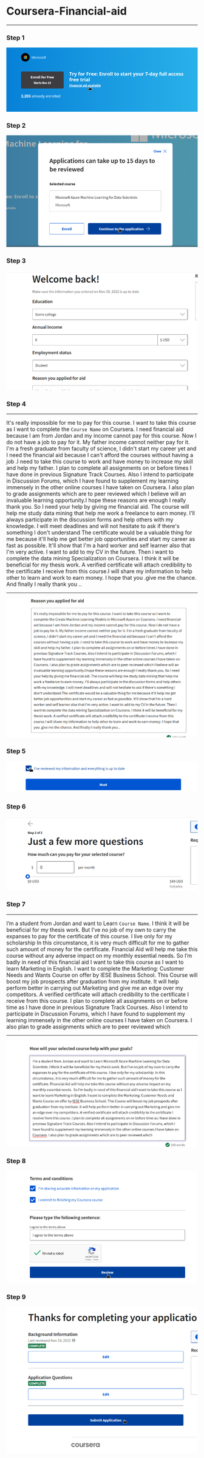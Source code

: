 # Coursera-Financial-aid
---

### Step 1
![image](https://github.com/AbdelrahmanShahrour/Coursera-Financial-aid/blob/main/img/11.png?raw=true) 
### Step 2
![image](https://github.com/AbdelrahmanShahrour/Coursera-Financial-aid/blob/main/img/12.png?raw=true) 
### Step 3
![image](https://github.com/AbdelrahmanShahrour/Coursera-Financial-aid/blob/main/img/13.png?raw=true) 
### Step 4
---

It's really impossible for me to pay for this course. I want to take this course as I want to complete the `Course Name` on Coursera. I need financial aid because I am from Jordan and my income cannot pay for this course. Now I do not have a job to pay for it. My father income cannot neither pay for it. I'm a fresh graduate from faculty of science, I didn't start my career yet and I need the financial aid because I can't afford the courses without having a job .I need to take this course to work and have money to increase my skill and help my father. I plan to complete all assignments on or before times I have done in previous Signature Track Courses. Also I intend to participate in Discussion Forums, which I have found to supplement my learning immensely in the other online courses I have taken on Coursera. I also plan to grade assignments which are to peer reviewed which I believe will an invaluable learning opportunity.I hope these reasons are enough I really thank you. So I need your help by giving me financial aid. The course will help me study data mining that help me work a freelance to earn money. I'll always participate in the discussion forms and help others with my knowledge. I will meet deadlines and will not hesitate to ask if there's something I don't understand The certificate would be a valuable thing for me because it'll help me get better job opportunities and start my career as fast as possible. It'll show that I'm a hard worker and self learner also that I'm very active. I want to add to my CV in the future. Then i want to complete the data mining Specialization on Coursera. I think it will be beneficial for my thesis work. A verified certificate will attach credibility to the certificate I receive from this course.I will share my information to help other to learn and work to earn money. I hope that you .give me the chance. And finally I really thank you ..

---
![image](https://github.com/AbdelrahmanShahrour/Coursera-Financial-aid/blob/main/img/14.png?raw=true) 
### Step 5

![image](https://github.com/AbdelrahmanShahrour/Coursera-Financial-aid/blob/main/img/15.png?raw=true) 
### Step 6
![image](https://github.com/AbdelrahmanShahrour/Coursera-Financial-aid/blob/main/img/16.png?raw=true) 
### Step 7
---

I’m a student from Jordan and want to Learn `Course Name`. I think it will be beneficial for my thesis work. But I’ve no job of my own to carry the expanses to pay for the certificate of this course. I live only for my scholarship  In this circumstance, it is very much difficult for me to gather such amount of money for the certificate. Financial Aid will help me take this course without any adverse impact on my monthly essential needs.  So I’m badly in need of this financial aid I want to take this course as I want to learn Marketing in English. I want to complete the Marketing: Customer Needs and Wants Course on offer by IESE Business School. This Course will boost my job prospects after graduation from my institute. It will help perform better in carrying out Marketing and give me an edge over my competitors. A verified certificate will attach credibility to the certificate I receive from this course. I plan to complete all assignments on or before time as I have done in previous Signature Track Courses. Also I intend to participate in Discussion Forums, which I have found to supplement my learning immensely in the other online courses I have taken on Coursera. I also plan to grade assignments which are to peer reviewed which

---
![image](https://github.com/AbdelrahmanShahrour/Coursera-Financial-aid/blob/main/img/17.png?raw=true) 
### Step 8

![image](https://github.com/AbdelrahmanShahrour/Coursera-Financial-aid/blob/main/img/18.png?raw=true) 
 ### Step 9
![image](https://github.com/AbdelrahmanShahrour/Coursera-Financial-aid/blob/main/img/19.png?raw=true) 
